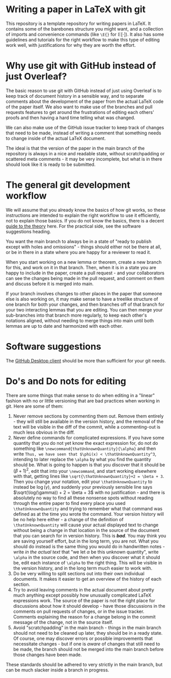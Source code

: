 # Writing a paper in LaTeX with git

This repository is a template repository for writing papers in LaTeX. It contains some of the barebones structure you might want, and a collection of imports and convenience commands (like `\E{}` for $\mathbb{E}[\cdot]$). It also has some guidelines and tutorials for the right workflow to make this type of editing work well, with justifications for why they are worth the effort.

# Why use git with GitHub instead of just Overleaf?

The basic reason to use git with GitHub instead of just using Overleaf is to keep track of document history in a sensible way, and to separate comments about the development of the paper from the actual LaTeX code of the paper itself. We also want to make use of the branches and pull requests features to get around the frustrations of editing each others' proofs and then having a hard time telling what was changed.

We can also make use of the GitHub issue tracker to keep track of changes that need to be made, instead of writing a comment that something needs to change inside of the actual LaTeX document.

The ideal is that the version of the paper in the main branch of the repository is always in a nice and readable state, without scratchpadding or scattered meta comments - it may be very incomplete, but what is in there should look like it is ready to be submitted.

# The general git development workflow

We will assume that you already know the basics of how git works, so these instructions are intended to explain the right workflow to use it efficiently, not to explain those basics. If you do not know the basics, there is a decent [guide to the theory](https://idrissi.eu/post/git-2-theory) here. For the practical side, see the software suggestions heading.

You want the main branch to always be in a state of "ready to publish except with holes and omissions" - things should either not be there at all, or be in there in a state where you are happy for a reviewer to read it.

When you start working on a new lemma or theorem, create a new branch for this, and work on it in that branch. Then, when it is in a state you are happy to include in the paper, create a pull request - and your collaborators can see the changes being made in the pull request, and comment on them and discuss before it is merged into main.

If your branch involves changes to other places in the paper that someone else is also working on, it may make sense to have a treelike structure of one branch for both your changes, and then branches off of that branch for your two interacting lemmas that you are editing. You can then merge your sub-branches into that branch more regularly, to keep each other's notations aligned, without needing to merge things into main until both lemmas are up to date and harmonized with each other.

# Software suggestions

The [GitHub Desktop client](https://desktop.github.com/) should be more than sufficient for your git needs.

# Do's and Do nots for editing

There are some things that make sense to do when editing in a "linear" fashion with no or little versioning that are bad practices when working in git. Here are some of them:

1. Never remove sections by commenting them out. Remove them entirely - they will still be available in the version history, and the removal of the text will be visible in the diff of the commit, while a commenting-out is much less obvious in the diff.
2. Never define commands for complicated expressions. If you have some quantity that you do not yet know the exact expression for, do not do something like `\newcommand{thatUnknownQuantity}{\alpha}` and then write `Thus, we have seen that $\phi(x) < \thatUnknownQuantity^3`, intending to later replace the `\alpha` by what you find the quantity should be.
What is going to happen is that you discover that it should be $(\beta + 1)^2$, edit that into your `\newcommand`, and start working elsewhere with that, getting lines like `\sqrt{\thatUnknownQuantity}+2 = \beta + 3`. Then you change your notation, edit your `\thatUnknownQuantity` to instead be $\log(\gamma)$, and suddenly your previously sensible line says $\sqrt(\log(\gamma)) + 2 = \beta + 3$ with no justification - and there is absolutely no way to find all these nonsense spots without reading through the entire paper to find every place you used `\thatUnknownQuantity` and trying to remember what that command was defined as at the time you wrote the command.
Your version history will be no help here either - a change of the definition of `\thatUnknownQuantity` will cause your actual displayed text to change without being a change in that location in the source of the document that you can search for in version history. This is ***bad***. You may think you are saving yourself effort, but in the long term, you are not.
What you should do instead is the same thing you would do in handwritten notes - write *in the actual text* that "we let $\alpha$ be this unknown quantity", write `\alpha` in the source code, and then when you discover what it should be, edit each instance of `\alpha` to the right thing. This will be visible in the version history, and in the long term much easier to work with.
3. Do be very willing to split sections out into their own individual documents. It makes it easier to get an overview of the history of each section.
4. Try to avoid leaving comments in the actual document about pretty much anything except possibly how unusually complicated LaTeX expressions work. The source of the paper is not the right place for discussions about how it should develop - have those discussions in the comments on pull requests of changes, or in the issue tracker. Comments explaining the reason for a change belong in the commit message of the change, not in the source itself.
5. Avoid "scratchpadding" in the main branch - things in the main branch should not need to be cleaned up later, they should be in a ready state. Of course, one may discover errors or possible improvements that necessitate changes - but if one is *aware* of changes that still need to be made, the branch should not be merged into the main branch before those changes have been made.

These standards should be adhered to very strictly in the main branch, but can be much slacker inside a branch in progress.

